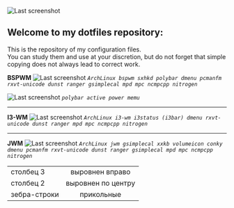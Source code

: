 ![Last screenshot](https://raw.githubusercontent.com/GhostKraft/dotfiles/master/wallpaper/logo%20DF_GK.png)
## Welcome to my dotfiles repository:
This is the repository of my configuration files.
<br />You can study them and use at your discretion, but do not forget that simple copying does not always lead to correct work.

**BSPWM** 
![Last screenshot](https://raw.githubusercontent.com/GhostKraft/dotfiles/master/screenshot/bspwm/ws-bspwm.png)
*`ArchLinux bspwm sxhkd polybar dmenu pcmanfm rxvt-unicode dunst ranger gsimplecal mpd mpc ncmpcpp nitrogen`*

![Last screenshot](https://raw.githubusercontent.com/GhostKraft/dotfiles/master/screenshot/bspwm/power-menu-polybar.png)
*`polybar active power memu`*
***
**I3-WM** 
![Last screenshot](https://raw.githubusercontent.com/GhostKraft/dotfiles/master/screenshot/i3-wm/i3wm-00.png)
*`ArchLinux i3-wm i3status (i3bar) dmenu rxvt-unicode dunst ranger mpd mpc ncmpcpp nitrogen`*
***
**JWM** 
![Last screenshot](https://raw.githubusercontent.com/GhostKraft/dotfiles/master/screenshot/JWM/JWM-vilol.png)
*`ArchLinux jwm gsimplecal xxkb volumeicon conky dmenu pcmanfm rxvt-unicode dunst ranger gsimplecal mpd mpc ncmpcpp nitrogen `*

|               |                    |
| ------------- |:------------------:|
| столбец 3     | выровнен вправо    |
| столбец 2     | выровнен по центру |
| зебра-строки  | прикольные         |
